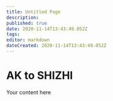 ```yaml
---
title: Untitled Page
description: 
published: true
date: 2020-11-14T13:43:49.052Z
tags: 
editor: markdown
dateCreated: 2020-11-14T13:43:49.052Z
---
```


# AK to SHIZHI
Your content here
